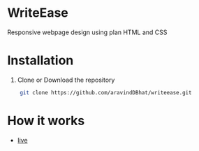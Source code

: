 # WriteEase
Responsive webpage design using plan HTML and CSS 

# Installation

1.  Clone or Download the repository

```bash
    git clone https://github.com/aravindDBhat/writeease.git
```
# How it works

- [live](https://writeease.vercel.app/)
